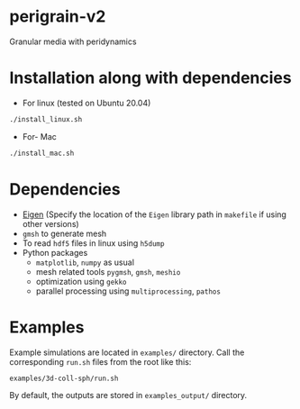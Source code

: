 # perigrain-v2

Granular media with peridynamics

# Installation along with dependencies

- For linux (tested on Ubuntu 20.04)
```bash
./install_linux.sh
```

- For- Mac
```bash
./install_mac.sh
```

# Dependencies

* [Eigen](http://eigen.tuxfamily.org/index.php?title=Main_Page) (Specify the location of the `Eigen` library path in `makefile` if using other versions)
* `gmsh` to generate mesh
* To read `hdf5` files in linux using `h5dump`
* Python packages
    * `matplotlib`, `numpy` as usual
    * mesh related tools `pygmsh`, `gmsh`, `meshio`
    * optimization using `gekko`
    * parallel processing using `multiprocessing`, `pathos`

# Examples

Example simulations are located in `examples/` directory. Call the corresponding `run.sh` files from the root like this:

```
examples/3d-coll-sph/run.sh
```

By default, the outputs are stored in `examples_output/` directory.
